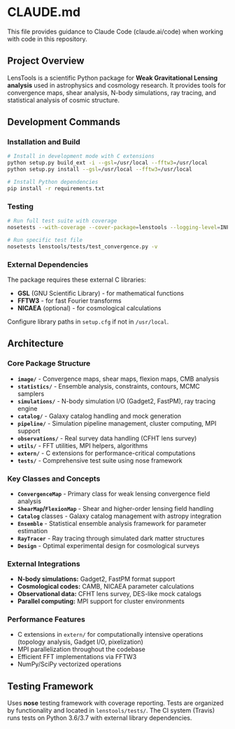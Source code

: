 # CLAUDE.md

This file provides guidance to Claude Code (claude.ai/code) when working with code in this repository.

## Project Overview

LensTools is a scientific Python package for **Weak Gravitational Lensing analysis** used in astrophysics and cosmology research. It provides tools for convergence maps, shear analysis, N-body simulations, ray tracing, and statistical analysis of cosmic structure.

## Development Commands

### Installation and Build
```bash
# Install in development mode with C extensions
python setup.py build_ext -i --gsl=/usr/local --fftw3=/usr/local
python setup.py install --gsl=/usr/local --fftw3=/usr/local

# Install Python dependencies
pip install -r requirements.txt
```

### Testing
```bash
# Run full test suite with coverage
nosetests --with-coverage --cover-package=lenstools --logging-level=INFO

# Run specific test file
nosetests lenstools/tests/test_convergence.py -v
```

### External Dependencies
The package requires these external C libraries:
- **GSL** (GNU Scientific Library) - for mathematical functions
- **FFTW3** - for fast Fourier transforms  
- **NICAEA** (optional) - for cosmological calculations

Configure library paths in `setup.cfg` if not in `/usr/local`.

## Architecture

### Core Package Structure
- **`image/`** - Convergence maps, shear maps, flexion maps, CMB analysis
- **`statistics/`** - Ensemble analysis, constraints, contours, MCMC samplers
- **`simulations/`** - N-body simulation I/O (Gadget2, FastPM), ray tracing engine
- **`catalog/`** - Galaxy catalog handling and mock generation
- **`pipeline/`** - Simulation pipeline management, cluster computing, MPI support
- **`observations/`** - Real survey data handling (CFHT lens survey)
- **`utils/`** - FFT utilities, MPI helpers, algorithms
- **`extern/`** - C extensions for performance-critical computations
- **`tests/`** - Comprehensive test suite using nose framework

### Key Classes and Concepts
- **`ConvergenceMap`** - Primary class for weak lensing convergence field analysis
- **`ShearMap`/`FlexionMap`** - Shear and higher-order lensing field handling
- **`Catalog`** classes - Galaxy catalog management with astropy integration
- **`Ensemble`** - Statistical ensemble analysis framework for parameter estimation
- **`RayTracer`** - Ray tracing through simulated dark matter structures
- **`Design`** - Optimal experimental design for cosmological surveys

### External Integrations
- **N-body simulations:** Gadget2, FastPM format support
- **Cosmological codes:** CAMB, NICAEA parameter calculations  
- **Observational data:** CFHT lens survey, DES-like mock catalogs
- **Parallel computing:** MPI support for cluster environments

### Performance Features
- C extensions in `extern/` for computationally intensive operations (topology analysis, Gadget I/O, pixelization)
- MPI parallelization throughout the codebase
- Efficient FFT implementations via FFTW3
- NumPy/SciPy vectorized operations

## Testing Framework

Uses **nose** testing framework with coverage reporting. Tests are organized by functionality and located in `lenstools/tests/`. The CI system (Travis) runs tests on Python 3.6/3.7 with external library dependencies.